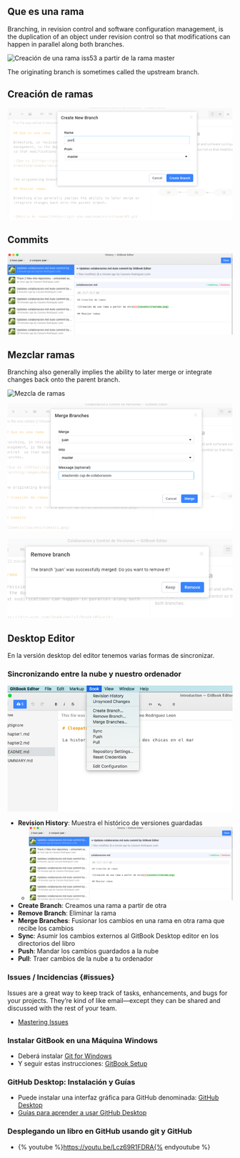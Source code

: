 ## Que es una rama

Branching, in revision control and software configuration management, is the duplication of an object under revision control  so that modifications can happen in parallel along both branches.

![Creación de una rama `iss53` a partir de la rama `master`](https://git-scm.com/book/en/v2/book/03-git-branching/images/basic-branching-6.png)


The originating branch is sometimes called the upstream branch.

## Creación de ramas

![Creación de una rama a partir de otra](assets/crearama.png)

## Commits

![Commits](assets/commits.png)

## Mezclar ramas

Branching also generally implies the ability to later merge or integrate changes back onto the parent branch. 


![Mezcla de ramas](https://git-scm.com/book/en/v2/book/03-git-branching/images/basic-merging-2.png)

![Mezclando la rama juan en la rama master](assets/merge.png)

![¿Suprimir la rama juan después de la mezcla?](assets/removebranchaftermerge.png)

## Desktop Editor

En la versión desktop del editor tenemos varias formas de sincronizar.

### Sincronizando entre la nube y nuestro ordenador

![Menu de Control de Versiones del libro](/assets/pullpush.png)

* **Revision History**: Muestra el histórico de versiones guardadas
  - ![Historia de Revisiones](/assets/commits.png)
* **Create Branch**: Creamos una rama a partir de otra
* **Remove Branch**: Eliminar la rama
* **Merge Branches**: Fusionar los cambios en una rama 
en otra rama que recibe los cambios
* **Sync**: Asumir los cambios externos al GitBook Desktop editor en los directorios del libro 
* **Push**: Mandar los cambios guardados a la nube
* **Pull**: Traer cambios de la nube a tu ordenador

### Issues / Incidencias {#issues}

Issues are a great way to keep track of tasks, enhancements, and bugs for your projects. 
They’re kind of like email—except they can be shared and discussed with the rest of your team. 

* [Mastering Issues](https://guides.github.com/features/issues/)

### Instalar GitBook en una Máquina Windows

* Deberá instalar [Git for Windows](https://git-scm.com/download/win)
* Y seguir estas instrucciones: [GitBook Setup](https://toolchain.gitbook.com/setup.html)

### GitHub Desktop: Instalación y Guías

* Puede instalar una interfaz gráfica para GitHub denominada: [GitHub Desktop](https://desktop.github.com/)
* [Guías para aprender a usar GitHub Desktop](https://help.github.com/desktop/guides/)


### Desplegando un libro en GitHub usando git y GitHub
* {% youtube %}https://youtu.be/Lcz69R1FDRA{% endyoutube %}


